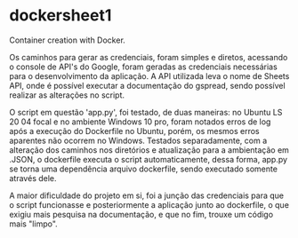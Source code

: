# dockersheet1
Container creation with Docker.

Os caminhos para gerar as credenciais, foram simples e diretos, acessando o console de API's do Google, foram geradas as credenciais necessárias para o desenvolvimento da aplicação. A API utilizada leva o nome de Sheets API, onde é possível executar a documentação do gspread, sendo possível realizar as alterações no script. 

O script em questão 'app.py', foi testado, de duas maneiras: no Ubuntu LS 20 04 focal e no ambiente Windows 10 pro, foram notados erros de log após a execução do Dockerfile no Ubuntu, porém, os mesmos erros aparentes não ocorrem no Windows. Testados separadamente, com a alteração dos caminhos nos diretórios e atualização para a ambientação em .JSON, o dockerfile executa o script automaticamente, dessa forma, app.py se torna uma dependência arquivo dockerfile, sendo executado somente através dele.

A maior dificuldade do projeto em si, foi a junção das credenciais para que o script funcionasse e posteriormente a aplicação junto ao dockerfile, o que exigiu mais pesquisa na documentação, e que no fim, trouxe um código mais "limpo".

